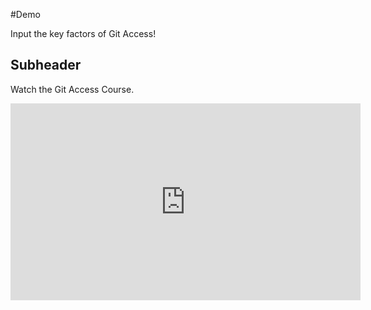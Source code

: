 #Demo

Input the key factors of Git Access!


## Subheader
Watch the Git Access Course.
<iframe width="560" height="315" src="https://www.youtube.com/embed/RGOj5yH7evk?si=AcnnsxxnVR62GpHJ&amp;start=2501" title="YouTube video player" frameborder="0" allow="accelerometer; autoplay; clipboard-write; encrypted-media; gyroscope; picture-in-picture; web-share" allowfullscreen></iframe>